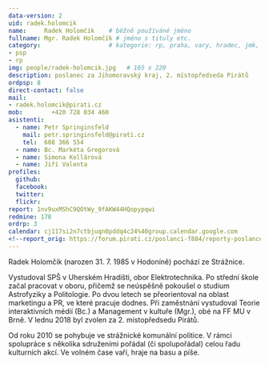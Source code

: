 ```yaml
---
data-version: 2
uid: radek.holomcik
name:     Radek Holomčík  	# běžně používáné jméno
fullname: Mgr. Radek Holomčík # jméno s tituly etc.
category:                 	# kategorie: rp, praha, vary, hradec, jmk, senat
- psp
- rp
img: people/radek-holomcik.jpg   # 165 x 220
description: poslanec za Jihomoravský kraj, 2. místopředseda Pirátů           	# kratký popis, max 160 znaků
ordpsp: 8
direct-contact: false
mail:
- radek.holomcik@pirati.cz
mob:		+420 728 034 460 
asistenti:
  - name: Petr Springinsfeld
    mail: petr.springinsfeld@pirati.cz
    tel:  608 366 554 
  - name: Bc. Markéta Gregorová
  - name: Simona Kollárová
  - name: Jiří Valenta
profiles:
  github:                
  facebook:
  twitter: 		  
  flickr:
report: 1nv9uxMShC9QOtWy_9fAKW44HQopypqwi
redmine: 178
ordrp: 3
calendar: cj117si2n7ctbjuqn0pddq4c24%40group.calendar.google.com
<!--report_orig: https://forum.pirati.cz/poslanci-f884/reporty-poslance-radka-holomcika-t39052.html-->
---
```


Radek Holomčík (narozen 31. 7. 1985 v Hodoníně) pochází ze Strážnice.

Vystudoval SPŠ v Uherském Hradišti, obor Elektrotechnika. Po střední škole začal pracovat v oboru, přičemž se neúspěšně pokoušel o studium Astrofyziky a Politologie. Po dvou letech se přeorientoval na oblast marketingu a PR, ve které pracuje dodnes. Při zaměstnání vystudoval Teorie interaktivních médií (Bc.) a Management v kultuře (Mgr.), obé na FF MU v Brně. V lednu 2018 byl zvolen za 2. místopředsedu Pirátů.

Od roku 2010 se pohybuje ve strážnické komunální politice. V rámci spolupráce s několika sdruženími pořádal (či spolupořádal) celou řadu kulturních akcí. Ve volném čase vaří, hraje na basu a píše.
